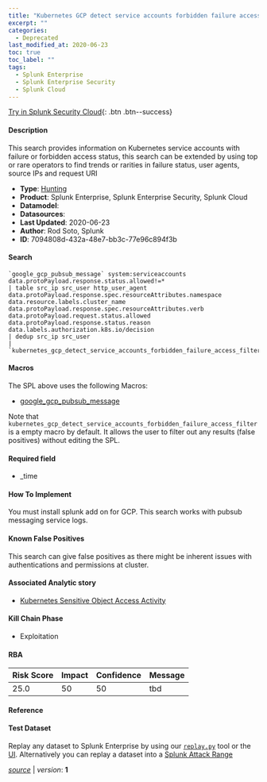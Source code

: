 ```yaml
---
title: "Kubernetes GCP detect service accounts forbidden failure access"
excerpt: ""
categories:
  - Deprecated
last_modified_at: 2020-06-23
toc: true
toc_label: ""
tags:
  - Splunk Enterprise
  - Splunk Enterprise Security
  - Splunk Cloud
---
```




[Try in Splunk Security Cloud](https://www.splunk.com/en_us/cyber-security.html){: .btn .btn--success}

#### Description

This search provides information on Kubernetes service accounts with failure or forbidden access status, this search can be extended by using top or rare operators to find trends or rarities in failure status, user agents, source IPs and request URI

- **Type**: [Hunting](https://github.com/splunk/security_content/wiki/object-Analytic-Types)
- **Product**: Splunk Enterprise, Splunk Enterprise Security, Splunk Cloud
- **Datamodel**: 
- **Datasources**: 
- **Last Updated**: 2020-06-23
- **Author**: Rod Soto, Splunk
- **ID**: 7094808d-432a-48e7-bb3c-77e96c894f3b

#### Search

```
`google_gcp_pubsub_message` system:serviceaccounts data.protoPayload.response.status.allowed!=* 
| table src_ip src_user http_user_agent data.protoPayload.response.spec.resourceAttributes.namespace data.resource.labels.cluster_name data.protoPayload.response.spec.resourceAttributes.verb  data.protoPayload.request.status.allowed data.protoPayload.response.status.reason data.labels.authorization.k8s.io/decision 
| dedup src_ip src_user 
| `kubernetes_gcp_detect_service_accounts_forbidden_failure_access_filter`
```

#### Macros
The SPL above uses the following Macros:
* [google_gcp_pubsub_message](https://github.com/splunk/security_content/blob/develop/macros/google_gcp_pubsub_message.yml)

Note that `kubernetes_gcp_detect_service_accounts_forbidden_failure_access_filter` is a empty macro by default. It allows the user to filter out any results (false positives) without editing the SPL.

#### Required field
* _time


#### How To Implement
You must install splunk add on for GCP. This search works with pubsub messaging service logs.

#### Known False Positives
This search can give false positives as there might be inherent issues with authentications and permissions at cluster.

#### Associated Analytic story
* [Kubernetes Sensitive Object Access Activity](/stories/kubernetes_sensitive_object_access_activity)


#### Kill Chain Phase
* Exploitation



#### RBA

| Risk Score  | Impact      | Confidence   | Message      |
| ----------- | ----------- |--------------|--------------|
| 25.0 | 50 | 50 | tbd |




#### Reference


#### Test Dataset
Replay any dataset to Splunk Enterprise by using our [`replay.py`](https://github.com/splunk/attack_data#using-replaypy) tool or the [UI](https://github.com/splunk/attack_data#using-ui).
Alternatively you can replay a dataset into a [Splunk Attack Range](https://github.com/splunk/attack_range#replay-dumps-into-attack-range-splunk-server)



[*source*](https://github.com/splunk/security_content/tree/develop/detections/deprecated/kubernetes_gcp_detect_service_accounts_forbidden_failure_access.yml) \| *version*: **1**
